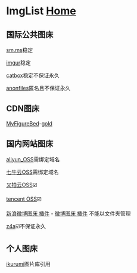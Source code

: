 # ImgList  [Home](../index.md)

## 国际公共图床

[sm.ms](https://sm.ms/)稳定

[imgur](https://imgur.com/)稳定

[catbox](https://catbox.moe/user/)稳定不保证永久

[anonfiles](https://anonfiles.com/)匿名且不保证永久

## CDN图床

[MyFigureBed](https://cdn.jsdelivr.net/gh/AmbroseRen/Picture@master/)-[gold](https://cdn.jsdelivr.net/gh/AmbroseRen/Picture@master/img/default/gold.jpg)

## 国内网站图床

[aliyun_OSS](https://oss.console.aliyun.com/bucket)需绑定域名

[七牛云OSS](https://portal.qiniu.com/kodo/bucket/resource?bucketName=ambroseren)需绑定域名

[又拍云OSS](https://console.upyun.com/services/homehub/filemanage/)☑️

[tencent OSS](https://console.cloud.tencent.com/cos/bucket)☑️

[新浪微博图床 插件](https://chrome.google.com/webstore/detail/%E6%96%B0%E6%B5%AA%E5%BE%AE%E5%8D%9A%E5%9B%BE%E5%BA%8A/fdfdnfpdplfbbnemmmoklbfjbhecpnhf?hl=zh-CN) - [微博图床 插件](https://chrome.google.com/webstore/detail/%E5%BE%AE%E5%8D%9A%E5%9B%BE%E5%BA%8A/pinjkilghdfhnkibhcangnpmcpdpmehk?hl=zh-CN)  不能以文件夹管理

[z4a](https://www.z4a.net/ambroseren)☑️不保证永久

## 个人图床

[ikurumi](https://ikurumi.com/wallpaper.php)图片库引用
